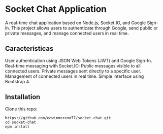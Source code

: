 # Socket Chat Application
A real-time chat application based on Node.js, Socket.IO, and Google Sign-In. This project allows users to authenticate through Google, send public or private messages, and manage connected users in real time.

## Características

User authentication using JSON Web Tokens (JWT) and Google Sign-In.
Real-time messaging with Socket.IO:
Public messages visible to all connected users.
Private messages sent directly to a specific user.
Management of connected users in real time.
Simple interface using Bootstrap 4.

## Installation

Clone this repo:
```
https://github.com/edwinmoreno77/socket-chat.git
cd socket-chat
npm install
```
